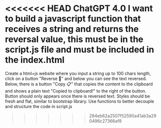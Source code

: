 <<<<<<< HEAD
ChatGPT 4.0
I want to build a javascript function that receives a string and returns the reversal value, this must be in the script.js file and must be included in the index.html
=======
Create a html+js website where you input a string up to 100 chars length, click on a button "Reverse 🔄" and below you can see the text reversed. Below, there is a button "Copy 📋" that copies the content to the clipboard and shows a plain text "Copied to clipboard!" to the right of the button. Button should only appears once there is reversed text. Styles should be fresh and flat, similar to bootstrap library. Use functions to better decouple and structure the code in script.js
>>>>>>> 294eb62a2507f52590a41ab3a290496c27366af8
